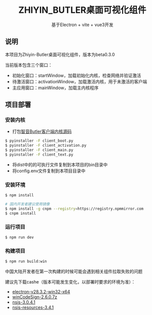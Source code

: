 <h1 align="center">ZHIYIN_BUTLER桌面可视化组件</h1>

<p align="center">基于Electron + vite + vue3开发</p>

## 说明

本项目为Zhiyin-Butler桌面可视化组件，版本为beta0.3.0

当前版本包含三个窗口：

- 初始化窗口：startWindow，加载初始化内核，检查网络并验证激活
- 待激活窗口：activationWindow，加载激活内核，用于未激活的客户端
- 主应用窗口：mainWindow，加载主内核程序

## 项目部署

### 安装内核

- 打包[智音Butler客户端内核源码](https://github.com/JKerbin/Zhiyin-Butler-Opensource/tree/main/Zhiyin-Client)
```bash
$ pyinstaller -F client_boot.py
$ pyinstaller -F client_activation.py
$ pyinstaller -F client_main.py
$ pyinstaller -F client_text.py
```
- 将dist中的的可执行文件复制到本项目的bin目录中
- 将config.env文件复制到本项目目录中

### 安装环境

```bash
$ npm install

# 国内开发者建议使用镜像
$ npm install -g cnpm --registry=https://registry.npmmirror.com
$ cnpm install
```

### 运行项目

```bash
$ npm run dev
```

### 构建项目

```bash
$ npm run build:win
```
中国大陆开发者在第一次构建的时候可能会遇到相关组件拉取失败的问题

建议先下载cashe（版本可能发生变化，以部署时要求的环境为准）：
- [electron-v28.3.2-win32-x64](https://github.com/electron/electron/releases/download/v28.3.2/electron-v28.3.2-win32-x64.zip)
- [winCodeSign-2.6.0.7z](https://github.com/electron-userland/electron-builder-binaries/releases/download/winCodeSign-2.6.0/winCodeSign-2.6.0.7z)
- [nsis-3.0.4.1](https://github.com/electron-userland/electron-builder-binaries/releases/download/nsis-3.0.4.1/nsis-3.0.4.1.7z)
- [nsis-resources-3.4.1](https://github.com/electron-userland/electron-builder-binaries/releases/download/nsis-resources-3.4.1/nsis-resources-3.4.1.7z)
